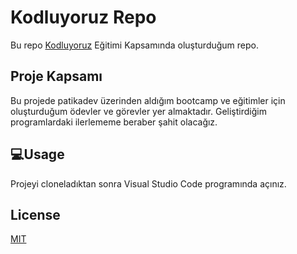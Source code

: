 
# Kodluyoruz Repo

Bu repo [Kodluyoruz](https://www.kodluyoruz.org) Eğitimi Kapsamında oluşturduğum repo.

## Proje Kapsamı
Bu projede patikadev üzerinden aldığım bootcamp ve  eğitimler için oluşturduğum ödevler ve görevler yer almaktadır. Geliştirdiğim programlardaki ilerlememe beraber şahit olacağız.

## 💻Usage
Projeyi cloneladıktan sonra Visual Studio Code programında açınız.


## License
[MIT](https://choosealicense.com/licenses/mit/)
